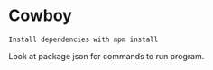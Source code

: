 # Cowboy

```
Install dependencies with npm install
```
Look at package json for commands to run program.
